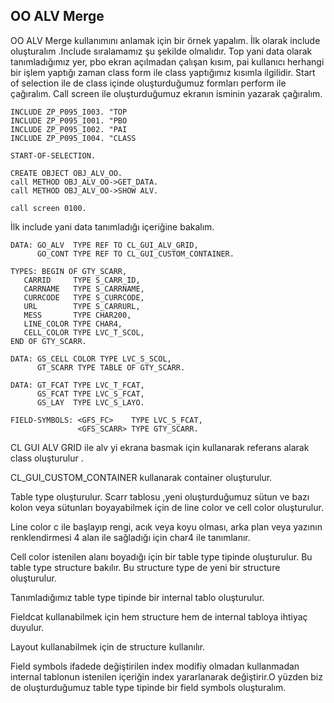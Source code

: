 ## OO ALV Merge

OO ALV Merge kullanımını anlamak için bir örnek yapalım.
İlk olarak include oluşturalım .Include sıralamamız şu şekilde olmalıdır. Top yani data olarak tanımladığımız yer, pbo ekran açılmadan çalışan kısım, pai kullanıcı herhangi bir işlem yaptığı zaman class form ile class yaptığımız kısımla ilgilidir. Start of selection ile de class içinde oluşturduğumuz formları perform ile çağıralım.
Call screen ile oluşturduğumuz ekranın isminin yazarak çağıralım.

```cadence
INCLUDE ZP_P095_I003. "TOP
INCLUDE ZP_P095_I001. "PBO
INCLUDE ZP_P095_I002. "PAI
INCLUDE ZP_P095_I004. "CLASS

START-OF-SELECTION.

CREATE OBJECT OBJ_ALV_OO.
call METHOD OBJ_ALV_OO->GET_DATA.
call METHOD OBJ_ALV_OO->SHOW ALV.

call screen 0100.
```

İlk include yani data tanımladığı içeriğine bakalım.

```cadence
DATA: GO_ALV  TYPE REF TO CL_GUI_ALV_GRID,
      GO_CONT TYPE REF TO CL_GUI_CUSTOM_CONTAINER.

TYPES: BEGIN OF GTY_SCARR,
   CARRID     TYPE S_CARR_ID,
   CARRNAME   TYPE S_CARRNAME,
   CURRCODE   TYPE S_CURRCODE,
   URL        TYPE S_CARRURL,
   MESS       TYPE CHAR200,
   LINE_COLOR TYPE CHAR4,
   CELL_COLOR TYPE LVC_T_SCOL,
END OF GTY_SCARR.

DATA: GS_CELL COLOR TYPE LVC_S_SCOL,
      GT_SCARR TYPE TABLE OF GTY_SCARR.

DATA: GT_FCAT TYPE LVC_T_FCAT,
      GS_FCAT TYPE LVC_S_FCAT,
      GS_LAY  TYPE LVC_S_LAYO.

FIELD-SYMBOLS: <GFS_FC>    TYPE LVC_S_FCAT,
               <GFS_SCARR> TYPE GTY_SCARR.

```
CL GUI ALV GRID ile alv yi ekrana basmak için kullanarak referans alarak class oluşturulur .

CL_GUI_CUSTOM_CONTAINER kullanarak container oluşturulur.

Table type oluşturulur. Scarr tablosu ,yeni oluşturduğumuz sütun ve bazı kolon veya sütunları boyayabilmek için de line color ve cell color oluşturulur.

Line color c ile başlayıp rengi, acık veya koyu olması, arka plan veya yazının renklendirmesi 4 alan ile sağladığı için char4 ile tanımlanır.

Cell color istenilen alanı boyadığı için bir table type tipinde oluşturulur. Bu table type structure bakılır. Bu structure type de yeni bir structure oluşturulur.

Tanımladığımız table type tipinde bir internal tablo oluşturulur.

Fieldcat kullanabilmek için hem structure hem de internal tabloya ihtiyaç duyulur.

Layout kullanabilmek için de structure kullanılır.

Field symbols ifadede değiştirilen index modifiy olmadan kullanmadan internal tablonun istenilen içeriğin index yararlanarak değiştirir.O yüzden biz de oluşturduğumuz table type tipinde bir field symbols oluşturalım.


